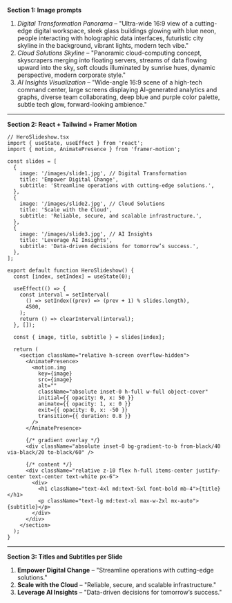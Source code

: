 **Section 1: Image prompts**

1. _Digital Transformation Panorama_ – "Ultra-wide 16:9 view of a cutting-edge digital workspace, sleek glass buildings glowing with blue neon, people interacting with holographic data interfaces, futuristic city skyline in the background, vibrant lights, modern tech vibe."
2. _Cloud Solutions Skyline_ – "Panoramic cloud-computing concept, skyscrapers merging into floating servers, streams of data flowing upward into the sky, soft clouds illuminated by sunrise hues, dynamic perspective, modern corporate style."
3. _AI Insights Visualization_ – "Wide-angle 16:9 scene of a high-tech command center, large screens displaying AI-generated analytics and graphs, diverse team collaborating, deep blue and purple color palette, subtle tech glow, forward-looking ambience."

---

**Section 2: React + Tailwind + Framer Motion**

```tsx
// HeroSlideshow.tsx
import { useState, useEffect } from 'react';
import { motion, AnimatePresence } from 'framer-motion';

const slides = [
  {
    image: '/images/slide1.jpg', // Digital Transformation
    title: 'Empower Digital Change',
    subtitle: 'Streamline operations with cutting-edge solutions.',
  },
  {
    image: '/images/slide2.jpg', // Cloud Solutions
    title: 'Scale with the Cloud',
    subtitle: 'Reliable, secure, and scalable infrastructure.',
  },
  {
    image: '/images/slide3.jpg', // AI Insights
    title: 'Leverage AI Insights',
    subtitle: 'Data-driven decisions for tomorrow’s success.',
  },
];

export default function HeroSlideshow() {
  const [index, setIndex] = useState(0);

  useEffect(() => {
    const interval = setInterval(
      () => setIndex((prev) => (prev + 1) % slides.length),
      4500,
    );
    return () => clearInterval(interval);
  }, []);

  const { image, title, subtitle } = slides[index];

  return (
    <section className="relative h-screen overflow-hidden">
      <AnimatePresence>
        <motion.img
          key={image}
          src={image}
          alt=""
          className="absolute inset-0 h-full w-full object-cover"
          initial={{ opacity: 0, x: 50 }}
          animate={{ opacity: 1, x: 0 }}
          exit={{ opacity: 0, x: -50 }}
          transition={{ duration: 0.8 }}
        />
      </AnimatePresence>

      {/* gradient overlay */}
      <div className="absolute inset-0 bg-gradient-to-b from-black/40 via-black/20 to-black/60" />

      {/* content */}
      <div className="relative z-10 flex h-full items-center justify-center text-center text-white px-6">
        <div>
          <h1 className="text-4xl md:text-5xl font-bold mb-4">{title}</h1>
          <p className="text-lg md:text-xl max-w-2xl mx-auto">{subtitle}</p>
        </div>
      </div>
    </section>
  );
}
```

---

**Section 3: Titles and Subtitles per Slide**

1. **Empower Digital Change** – "Streamline operations with cutting-edge solutions."
2. **Scale with the Cloud** – "Reliable, secure, and scalable infrastructure."
3. **Leverage AI Insights** – "Data-driven decisions for tomorrow’s success."
